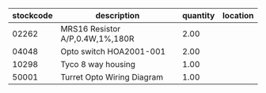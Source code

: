 |stockcode|description|quantity|location|
|---------|-----------|--------|--------|
|02262|MRS16 Resistor A/P,0.4W,1%,180R|2.00||
|04048|Opto switch  HOA2001-001|2.00||
|10298|Tyco 8 way housing|1.00||
|50001|Turret Opto Wiring Diagram|1.00||
